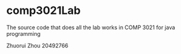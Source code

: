# comp3021Lab
The source code that does all the lab works in COMP 3021 for java programming

Zhuorui Zhou 20492766

